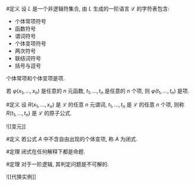 #定义 设 $L$ 是一个非逻辑符集合, 由 $L$ 生成的一阶语言 $\mathcal L$ 的字符表包含: 
- 个体常项符号
- 函数符号
- 谓词符号
- 个体变项符号
- 两次符号
- 联结词符号
- 括号与逗号

个体常项和个体变项是项. 

若 $\varphi(x_1,...,x_n)$ 是任意的 $n$ 元函数, $t_1,...,t_n$ 是任意的 $n$ 个项, 则 $\varphi(t_1,...,t_n)$ 是项. 

#定义 设 $R(x_1,...,x_n)$ 是 $\mathcal L$ 的任意 $n$ 元谓词, $t_1,...,t_n$ 是 $\mathcal L$ 的任意 $n$ 个项, 则称 $R(t_1,...,t_n)$ 是 $\mathcal L$ 的原子公式. 

![[变元]]

#定义 若公式 $A$ 中不含自由出现的个体变项, 称 $A$ 为闭式. 

#定理 闭式在任何解释下都是命题. 

#定理 对于一阶逻辑, 其判定问题是不可解的. 

![[代换实例]]
